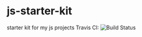 # js-starter-kit
starter kit for my js projects
Travis CI: <img src="https://travis-ci.org/mateusz-warzyc/js-starter-kit.svg?branch=master" alt="Build Status" />
